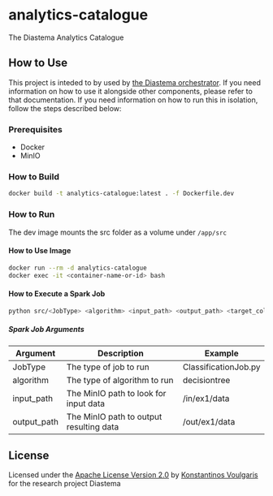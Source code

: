 # analytics-catalogue
The Diastema Analytics Catalogue

## How to Use
This project is inteded to by used by [the Diastema orchestrator](https://github.com/DIASTEMA-UPRC/orchestrator). If you need information on how to use it alongside other components, please refer to that documentation. If you need information on how to run this in isolation, follow the steps described below:

### Prerequisites
+ Docker
+ MinIO

### How to Build
```bash
docker build -t analytics-catalogue:latest . -f Dockerfile.dev
```

### How to Run
The dev image mounts the src folder as a volume under `/app/src`

#### How to Use Image
```bash
docker run --rm -d analytics-catalogue
docker exec -it <container-name-or-id> bash
```

#### How to Execute a Spark Job
```bash
python src/<JobType> <algorithm> <input_path> <output_path> <target_column>
```

##### Spark Job Arguments

| Argument | Description | Example |
| -------- | ----------- | ------- |
| JobType | The type of job to run | ClassificationJob.py |
| algorithm | The type of algorithm to run | decisiontree |
| input_path | The MinIO path to look for input data | /in/ex1/data |
| output_path | The MinIO path to output resulting data | /out/ex1/data |

## License
Licensed under the [Apache License Version 2.0](README) by [Konstantinos Voulgaris](https://github.com/konvoulgaris) for the research project Diastema
